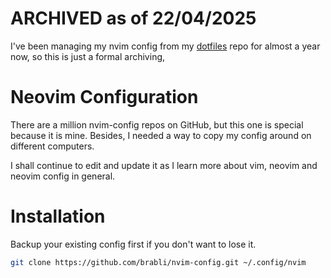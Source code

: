 # ARCHIVED as of 22/04/2025
I've been managing my nvim config from my [dotfiles](https://github.com/brabli/dotfiles) repo for almost a year now, so this is just a formal archiving,

# Neovim Configuration

There are a million nvim-config repos on GitHub, but this one is special because it is mine. Besides, I needed a way to copy my config around on different computers.

I shall continue to edit and update it as I learn more about vim, neovim and neovim config in general.


# Installation

Backup your existing config first if you don't want to lose it.
```sh
git clone https://github.com/brabli/nvim-config.git ~/.config/nvim
```
